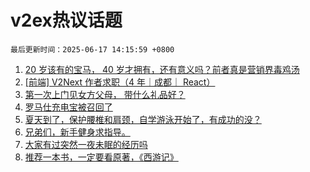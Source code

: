 # v2ex热议话题

`最后更新时间：2025-06-17 14:15:59 +0800`

1. [20 岁该有的宝马， 40 岁才拥有，还有意义吗？前者真是营销界毒鸡汤](https://www.v2ex.com/t/1139066)
1. [[前端] V2Next 作者求职（4 年｜成都｜ React）](https://www.v2ex.com/t/1139047)
1. [第一次上门见女方父母， 带什么礼品好？](https://www.v2ex.com/t/1139071)
1. [罗马仕充电宝被召回了](https://www.v2ex.com/t/1139041)
1. [夏天到了，保护腰椎和肩颈，自学游泳开始了，有成功的没？](https://www.v2ex.com/t/1139036)
1. [兄弟们，新手健身求指导。](https://www.v2ex.com/t/1138894)
1. [大家有过突然一夜未眠的经历吗](https://www.v2ex.com/t/1139031)
1. [推荐一本书，一定要看原著，《西游记》](https://www.v2ex.com/t/1139038)

